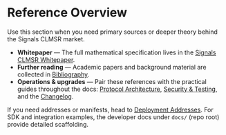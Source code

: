 # Reference Overview

Use this section when you need primary sources or deeper theory behind the Signals CLMSR market.

- **Whitepaper** — The full mathematical specification lives in the [Signals CLMSR Whitepaper](./whitepaper.md).
- **Further reading** — Academic papers and background material are collected in [Bibliography](./bibliography.md).
- **Operations & upgrades** — Pair these references with the practical guides throughout the docs: [Protocol Architecture](../protocol/architecture.md), [Security & Testing](../security/audits.md), and the [Changelog](../changelog/index.md).

If you need addresses or manifests, head to [Deployment Addresses](../addresses/index.md). For SDK and integration examples, the developer docs under `docs/` (repo root) provide detailed scaffolding.
